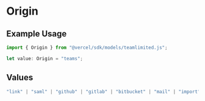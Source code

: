 # Origin

## Example Usage

```typescript
import { Origin } from "@vercel/sdk/models/teamlimited.js";

let value: Origin = "teams";
```

## Values

```typescript
"link" | "saml" | "github" | "gitlab" | "bitbucket" | "mail" | "import" | "teams" | "dsync" | "feedback" | "organization-teams"
```